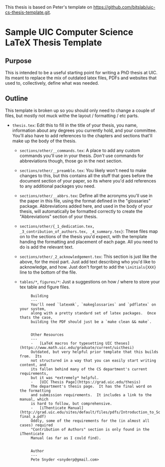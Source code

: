 This thesis is based on Peter's template on https://github.com/bitslab/uic-cs-thesis-template.git.


Sample UIC Computer Science LaTeX Thesis Template
===


Purpose
---
This is intended to be a useful starting point for writing a PhD thesis at
UIC.  Its meant to replace the mix of outdated latex files, PDFs and websites
that used to, collectively, define what was needed.


Outline
---
This template is broken up so you should only need to change a couple of
files, but mostly not muck withe the layout / formatting / etc parts.

-   `thesis.tex`: Edit this to fill in the title of your thesis, you name,
	information about any degrees you currently hold, and your committee.
	You'll also have to add references to the chapters and sections that'll
	make up the body of the thesis.
	-   `sections/other/__commands.tex`: A place to add any custom commands
	you'll use in your thesis.  *Don't* use commands for abbreviations though,
	those go in the next section.
	-   `sections/other/__preamble.tex`: You likely won't need to make changes
	to this, but this contains all the stuff that goes before the
	document section of your paper, so its where you'd add references to
	any additional packages you need.
	-   `sections/other/__abbrs.tex`: Define all the acronyms you'll use in the
	paper in this file, using the format defined in the "glossaries" package.
	Abbreviations added here, and used in the body of your thesis, will
	automatically be formatted correctly to create the "Abbreviations"
	section of your thesis.
	-   `sections/other/{_1_dedication.tex, _3_contribution_of_authors.tex, _4_summary.tex}`:
	These files map on to the sections of the thesis you'd expect, with the
	template handing the formatting and placement of each page.  All you
	need to do is add the relevant text.
	-   `sections/other/_2_acknowledgement.tex`: This section is just like the
	above, for the most part.  Just add text describing who you'd like
	to acknowledge, and how.  Just don't forget to add the `\initials{XXX}`
	line to the bottom of the file.
	-   `tables/*`, `figures/*`: Just a suggestions on how / where to store your
				 tex table and figure files.


				 Building
				 ---
				 You'll need `latexmk`, `makeglossaries` and `pdflatex` on your system,
				 along with a pretty standard set of latex packages.  Once thats the case,
				 building the PDF should just be a `make clean && make`.


				 Other Resources
				 ---
				 -   [LaTeX macros for typesetting UIC theses](https://www.math.uic.edu/graduate/current/uicthesi)
				 Outdated, but very helpful prior template that this builds from.  Its
				 not structured in a way that you can easily start writing content, and
				 its fallen behind many of the CS department's current requirements,
				 but it was *extremely* helpful.
				 -   [UIC Thesis Page](https://grad.uic.edu/thesis)
				 The department's thesis page.  It has the final word on the formatting
				 and submission requirements.  It includes a link to the manual, which
				 is hard to follow, but comprehensive.
				 -   [iThenticate Manual](http://grad.uic.edu/sites/default/files/pdfs/Introduction_to_Screening_Your_Thesis_or_Dissertation_using_iThenticate-final_a.pdf)
				 Oddly, some of the requirements for the (in almost all cases) required
				 "Contribution of Authors" section is only found in the iThenticate
				 Manual (as far as I could find).


				 Author
				 ---
				 Pete Snyder <snyderp@gmail.com>
